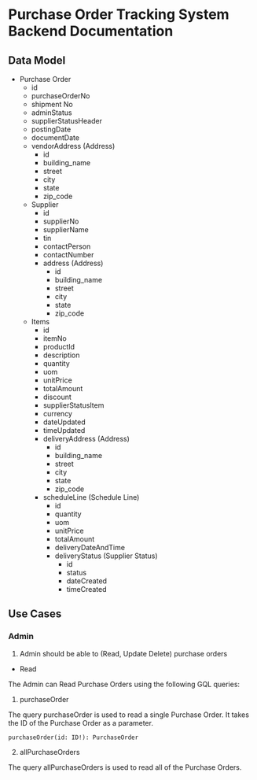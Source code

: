 # Purchase Order Tracking System Backend Documentation

## Data Model

* Purchase Order
    * id
    * purchaseOrderNo
    * shipment No
    * adminStatus
    * supplierStatusHeader
    * postingDate
    * documentDate
    * vendorAddress (Address)
        * id
        * building_name
        * street
        * city
        * state
        * zip_code
    * Supplier
        * id
        * supplierNo
        * supplierName
        * tin
        * contactPerson
        * contactNumber
        * address (Address)
            * id
            * building_name
            * street
            * city
            * state
            * zip_code
    * Items
        * id
        * itemNo
        * productId
        * description
        * quantity 
        * uom
        * unitPrice
        * totalAmount
        * discount
        * supplierStatusItem
        * currency
        * dateUpdated
        * timeUpdated
        * deliveryAddress (Address)
            * id
            * building_name
            * street
            * city
            * state
            * zip_code
        * scheduleLine (Schedule Line)
            * id
            * quantity
            * uom
            * unitPrice
            * totalAmount
            * deliveryDateAndTime
            * deliveryStatus (Supplier Status)
                * id
                * status
                * dateCreated
                * timeCreated


## Use Cases

### Admin

1. Admin should be able to (Read, Update Delete) purchase orders

* Read

The Admin can Read Purchase Orders using the following GQL queries: 

1. purchaseOrder

The query purchaseOrder is used to read a single Purchase Order. It takes the ID of the Purchase Order as a parameter.

``` 
purchaseOrder(id: ID!): PurchaseOrder
```

2. allPurchaseOrders

The query allPurchaseOrders is used to read all of the Purchase Orders. 

